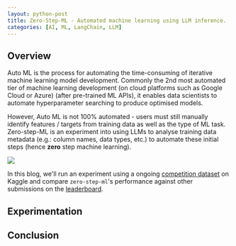 ```yaml
---
layout: python-post
title: Zero-Step-ML - Automated machine learning using LLM inference.
categories: [AI, ML, LangChain, LLM]
---
```


## Overview

Auto ML is the process for automating the time-consuming of iterative machine learning model development. Commonly the 2nd most automated tier of machine learning development (on cloud platforms such as Google Cloud or Azure) (after pre-trained ML APIs), it enables data scientists to automate hyperparameter searching to produce optimised models.

However, Auto ML is not 100% automated - users must still manually identify features / targets from training data as well as the type of ML task. Zero-step-ML is an experiment into using LLMs to analyse training data metadata (e.g.: column names, data types, etc.) to automate these initial steps (hence **zero** step machine learning).

[![](https://mermaid.ink/img/pako:eNo1kE1PwzAMhv-K5QOnruLj1gMSWy9ITEJiXGg5WImzVeSjShyhadp_x5TiU_zmyfs6vqBJlrFD59O3OVEWOPRjBK2n4baF99knsmBJqLB8rjew2TzCdrhr4dlylMmdYf8Cinw14JikZgaTfA2xwI3q-ciyCqvFdrHYDfctvGaeczJcyhKzArsF6IeHFg6ZpghB5_TqRpH8uTDMnF3KgaJhfYINBtZusvqXy6_FiHLiwCN2erTsqHoZcYxXRalKejtHg53kyg3WWZO5n-iYKWDnyBdV2U6S8v5vP8uaGpwpfqT0z1x_AGR2Z_k?type=png)](https://mermaid.live/edit#pako:eNo1kE1PwzAMhv-K5QOnruLj1gMSWy9ITEJiXGg5WImzVeSjShyhadp_x5TiU_zmyfs6vqBJlrFD59O3OVEWOPRjBK2n4baF99knsmBJqLB8rjew2TzCdrhr4dlylMmdYf8Cinw14JikZgaTfA2xwI3q-ciyCqvFdrHYDfctvGaeczJcyhKzArsF6IeHFg6ZpghB5_TqRpH8uTDMnF3KgaJhfYINBtZusvqXy6_FiHLiwCN2erTsqHoZcYxXRalKejtHg53kyg3WWZO5n-iYKWDnyBdV2U6S8v5vP8uaGpwpfqT0z1x_AGR2Z_k)

In this blog, we'll run an experiment using a ongoing [competition dataset](https://www.kaggle.com/competitions/titanic/overview) on Kaggle and compare `zero-step-ml`'s performance against other submissions on the [leaderboard](https://www.kaggle.com/competitions/titanic/leaderboard).

## Experimentation



## Conclusion


